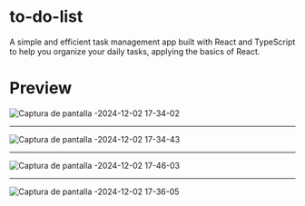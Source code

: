 # to-do-list

A simple and efficient task management app built with React and TypeScript to help you organize your daily tasks, applying the basics of React.

# Preview

![Captura de pantalla -2024-12-02 17-34-02](https://github.com/user-attachments/assets/84c43f9d-69c1-4de0-83c2-c289e4f5baef)

___

![Captura de pantalla -2024-12-02 17-34-43](https://github.com/user-attachments/assets/f11c5821-36f4-4617-9fba-d99070961581)

___ 

![Captura de pantalla -2024-12-02 17-46-03](https://github.com/user-attachments/assets/44feb790-4b01-4fb8-a192-a5cd23d63ccb)

___

![Captura de pantalla -2024-12-02 17-36-05](https://github.com/user-attachments/assets/03768d80-48a3-4ffb-9acf-32b2eab4a10c)

